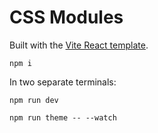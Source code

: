 # CSS Modules

Built with the [Vite React template](https://vitejs.dev/guide).

```shell
npm i
```

In two separate terminals:

```shell
npm run dev
```

```shell
npm run theme -- --watch
```
